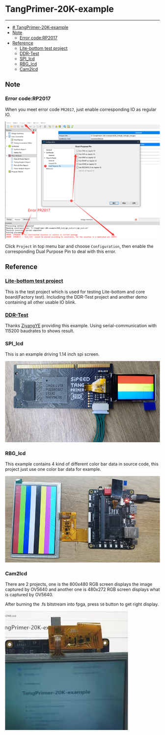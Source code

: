 # TangPrimer-20K-example
---
- [# TangPrimer-20K-example](#-tangprimer-20k-example)
- [Note](#note)
  - [Error code:RP2017](#error-coderp2017)
- [Reference](#reference)
  - [Lite-bottom test project](#lite-bottom-test-project)
  - [DDR-Test](#ddr-test)
  - [SPI_lcd](#spi_lcd)
  - [RBG_lcd](#rbg_lcd)
  - [Cam2lcd](#cam2lcd)

## Note

### Error code:RP2017

When you meet error code `PR2017`, just enable corresponding IO as regular IO.

![rp2017](./.assets/rp2017.png)

Click `Project` in top menu bar and choose `Configuration`, then enable the corresponding Dual Purpose Pin to deal with this error.


## Reference

### [Lite-bottom test project](./Lite-bottom%20test%20project/test_board/README.md)

This is the test project which is used for testing Lite-bottom and core board(Factory test).
Including the DDR-Test project and another demo containing all other usable IO blink.

### [DDR-Test](./DDR-test/LicheeTang20K_DDR_Test/README.md)

Thanks [ZiyangYE](https://github.com/ZiyangYE) providing this example.
Using serial-communication with 115200 baudrates to shows result.

### SPI_lcd

This is an example driving 1.14 inch spi screen.

![spi_lcd](./.assets/spi_lcd.jpg)

### RBG_lcd

This example contains 4 kind of different color bar data in source code, this project just use one color bar data for example.

![rgb](./.assets/rgb.jpg)

### Cam2lcd

There are 2 projects, one is the 800x480 RGB screen displays the image captured by OV5640 and another one is 480x272 RGB screen displays what is captured by OV5640.

After burning the .fs bitstream into fpga, press `S0` button to get right display.

![cam2lcd](./.assets/cam2lcd.jpg)